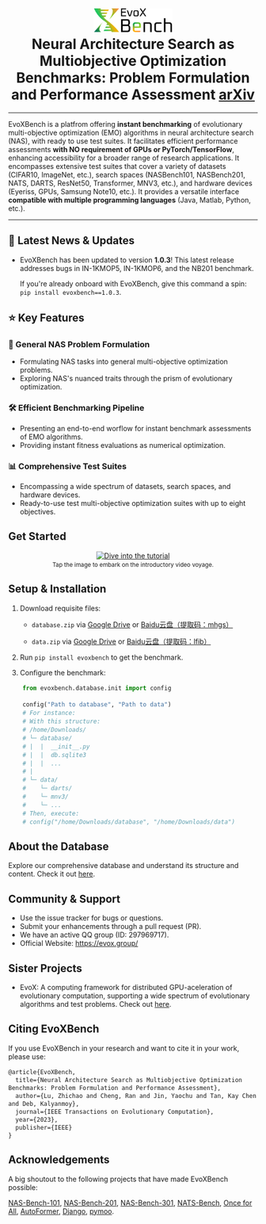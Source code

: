 <h1 align="center">
  <img src=./assets/EvoX-Bench-Logo.png alt="Logo" height="48em"/>
  <br>
  Neural Architecture Search as Multiobjective Optimization Benchmarks: Problem Formulation and Performance Assessment <a href=https://arxiv.org/abs/2208.04321>arXiv</a>
</h1>

---

EvoXBench is a platfrom offering **instant benchmarking** of evolutionary multi-objective optimization (EMO) algorithms in neural architecture search (NAS), with ready to use test suites. It facilitates efficient performance assessments **with NO requirement of GPUs or PyTorch/TensorFlow**, enhancing accessibility for a broader range of research applications. It encompasses extensive test suites that cover a variety of datasets (CIFAR10, ImageNet, etc.), search spaces (NASBench101, NASBench201, NATS, DARTS, ResNet50, Transformer, MNV3, etc.), and hardware devices (Eyeriss, GPUs, Samsung Note10, etc.). It provides a versatile interface **compatible with multiple programming languages** (Java, Matlab, Python, etc.).

---


## 📢 Latest News & Updates

- EvoXBench has been updated to version **1.0.3**! This latest release addresses bugs in IN-1KMOP5, IN-1KMOP6, and the NB201 benchmark.

  If you're already onboard with EvoXBench, give this command a spin: `pip install evoxbench==1.0.3`.



## ⭐️ Key Features

### 📐 General NAS Problem Formulation
- Formulating NAS tasks into general multi-objective optimization problems.
- Exploring NAS's nuanced traits through the prism of evolutionary optimization.

### 🛠️ Efficient Benchmarking Pipeline
- Presenting an end-to-end worflow for instant benchmark assessments of EMO algorithms.
- Providing instant fitness evaluations as numerical optimization.

### 📊 Comprehensive Test Suites
- Encompassing a wide spectrum of datasets, search spaces, and hardware devices.
- Ready-to-use test multi-objective optimization suites with up to eight objectives.


## Get Started

<p align="center">
  <a href="https://www.emigroup.tech/wp-content/uploads/2023/02/tutorial.mp4">
    <img src="https://github.com/EMI-Group/evoxbench/blob/main/assets/video%20cover.png" alt="Dive into the tutorial" width="450"/>
  </a>
  <br>
  <small>Tap the image to embark on the introductory video voyage.</small>
</p>



## Setup & Installation

1. Download requisite files:
    - ``database.zip``
      via [Google Drive](https://drive.google.com/file/d/11bQ1paHEWHDnnTPtxs2OyVY_Re-38DiO/view?usp=sharing)
      or [Baidu云盘（提取码：mhgs）](https://pan.baidu.com/s/1PwWloA543-81O-GFkA7GKg)

    - ``data.zip``
      via [Google Drive](https://drive.google.com/file/d/1fUZtpTjfEQao2unLKaspL8fOq4xdSXt2/view?usp=sharing)
      or [Baidu云盘（提取码：lfib）](https://pan.baidu.com/s/1yopkISKyjbWIHXFV_Op3pg)

2. Run `pip install evoxbench` to get the benchmark.

3. Configure the benchmark:

```python
    from evoxbench.database.init import config

    config("Path to database", "Path to data")
    # For instance:
    # With this structure:
    # /home/Downloads/
    # └─ database/
    # |  |  __init__.py
    # |  |  db.sqlite3
    # |  |  ...
    # |
    # └─ data/
    #    └─ darts/
    #    └─ mnv3/
    #    └─ ...
    # Then, execute:
    # config("/home/Downloads/database", "/home/Downloads/data")
```

## About the Database

Explore our comprehensive database and understand its structure and content. Check it out [here](https://github.com/liuxukun2000/evoxdatabase).

## Community & Support

- Use the issue tracker for bugs or questions.
- Submit your enhancements through a pull request (PR).
- We have an active QQ group (ID: 297969717).
- Official Website: https://evox.group/

## Sister Projects
- EvoX: A computing framework for distributed GPU-aceleration of evolutionary computation, supporting a wide spectrum of evolutionary algorithms and test problems. Check out [here](https://github.com/EMI-Group/evox).


## Citing EvoXBench

If you use EvoXBench in your research and want to cite it in your work, please use:
```
@article{EvoXBench,
  title={Neural Architecture Search as Multiobjective Optimization Benchmarks: Problem Formulation and Performance Assessment},
  author={Lu, Zhichao and Cheng, Ran and Jin, Yaochu and Tan, Kay Chen and Deb, Kalyanmoy},
  journal={IEEE Transactions on Evolutionary Computation},
  year={2023},
  publisher={IEEE}
}
```

## Acknowledgements

A big shoutout to the following projects that have made EvoXBench possible:

 [NAS-Bench-101](https://github.com/google-research/nasbench),
 [NAS-Bench-201](https://github.com/D-X-Y/NAS-Bench-201),
 [NAS-Bench-301](https://github.com/automl/nasbench301),
 [NATS-Bench](https://xuanyidong.com/assets/projects/NATS-Bench),
 [Once for All](https://github.com/mit-han-lab/once-for-all),
 [AutoFormer](https://github.com/microsoft/Cream/tree/main/AutoFormer),
 [Django](https://www.djangoproject.com/),
 [pymoo](https://pymoo.org/).








